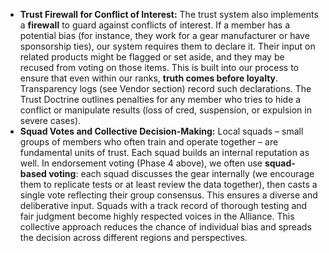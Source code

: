 - **Trust Firewall for Conflict of Interest:** The trust system also implements a **firewall** to guard against conflicts of interest. If a member has a potential bias (for instance, they work for a gear manufacturer or have sponsorship ties), our system requires them to declare it. Their input on related products might be flagged or set aside, and they may be recused from voting on those items. This is built into our process to ensure that even within our ranks, **truth comes before loyalty**. Transparency logs (see Vendor section) record such declarations. The Trust Doctrine outlines penalties for any member who tries to hide a conflict or manipulate results (loss of cred, suspension, or expulsion in severe cases).  
- **Squad Votes and Collective Decision-Making:** Local squads – small groups of members who often train and operate together – are fundamental units of trust. Each squad builds an internal reputation as well. In endorsement voting (Phase 4 above), we often use **squad-based voting**: each squad discusses the gear internally (we encourage them to replicate tests or at least review the data together), then casts a single vote reflecting their group consensus. This ensures a diverse and deliberative input. Squads with a track record of thorough testing and fair judgment become highly respected voices in the Alliance. This collective approach reduces the chance of individual bias and spreads the decision across different regions and perspectives.